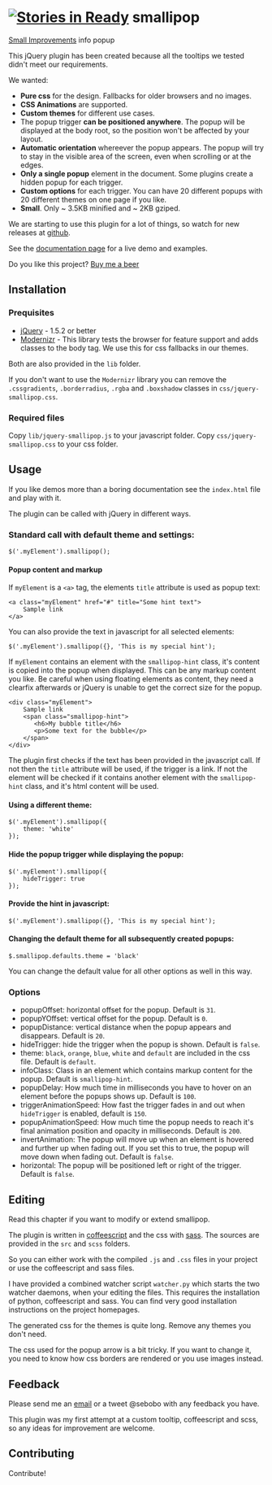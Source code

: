[![Stories in Ready](https://badge.waffle.io/sebobo/jquery.smallipop.png?label=ready&title=Ready)](https://waffle.io/sebobo/jquery.smallipop)
smallipop
=============

[Small Improvements](http://www.small-improvements.com) info popup

This jQuery plugin has been created because all the tooltips we tested didn't meet our requirements.

We wanted:

 * **Pure css** for the design. Fallbacks for older browsers and no images.
 * **CSS Animations** are supported.
 * **Custom themes** for different use cases.
 * The popup trigger **can be positioned anywhere**. The popup will be displayed at the body root, so the position won't be affected by your layout.
 * **Automatic orientation** whereever the popup appears. The popup will try to stay in the visible area of the screen, even when scrolling or at the edges.
 * **Only a single popup** element in the document. Some plugins create a hidden popup for each trigger.
 * **Custom options** for each trigger. You can have 20 different popups with 20 different themes on one page if you like.
 * **Small**. Only ~ 3.5KB minified and ~ 2KB gziped.

We are starting to use this plugin for a lot of things, so watch for new releases at [github](https://github.com/Sebobo/jquery.smallipop).

See the [documentation page](http://sebobo.github.com/jquery.smallipop/) for a live demo and examples.

Do you like this project?
[Buy me a beer](https://www.paypal.com/cgi-bin/webscr?cmd=_s-xclick&hosted_button_id=TSN2TDYNKZHF4)

Installation
------------

### Prequisites

 * [jQuery](http://www.jquery.com) - 1.5.2 or better
 * [Modernizr](http://www.modernizr.com) - This library tests the browser for feature support and adds classes to the body tag. We use this for css fallbacks in our themes.

Both are also provided in the `lib` folder.

If you don't want to use the `Modernizr` library you can remove the `.cssgradients`, `.borderradius`, `.rgba` and `.boxshadow` classes in `css/jquery-smallipop.css`.

### Required files

Copy `lib/jquery-smallipop.js` to your javascript folder.
Copy `css/jquery-smallipop.css` to your css folder.


Usage
-----

If you like demos more than a boring documentation see the `index.html` file and play with it.

The plugin can be called with jQuery in different ways.

### Standard call with default theme and settings:

    $('.myElement').smallipop();

#### Popup content and markup

If `myElement` is a `<a>` tag, the elements `title` attribute is used as popup text:

    <a class="myElement" href="#" title="Some hint text">
        Sample link
    </a>

You can also provide the text in javascript for all selected elements:

    $('.myElement').smallipop({}, 'This is my special hint');

If `myElement` contains an element with the `smallipop-hint` class, it's content is copied into the popup when displayed.
This can be any markup content you like. Be careful when using floating elements as content,
they need a clearfix afterwards or jQuery is unable to get the correct size for the popup.

    <div class="myElement">
        Sample link
        <span class="smallipop-hint">
           <h6>My bubble title</h6>
           <p>Some text for the bubble</p>
        </span>
    </div>

The plugin first checks if the text has been provided in the javascript call.
If not then the `title` attribute will be used, if the trigger is a link.
If not the element will be checked if it contains another element with the `smallipop-hint` class, and it's html content will be used.

#### Using a different theme:

    $('.myElement').smallipop({
        theme: 'white'
    });

#### Hide the popup trigger while displaying the popup:

    $('.myElement').smallipop({
        hideTrigger: true
    });

#### Provide the hint in javascript:

    $('.myElement').smallipop({}, 'This is my special hint');

#### Changing the default theme for all subsequently created popups:

    $.smallipop.defaults.theme = 'black'

You can change the default value for all other options as well in this way.


### Options

 * popupOffset: horizontal offset for the popup. Default is `31`.
 * popupYOffset: vertical offset for the popup. Default is `0`.
 * popupDistance: vertical distance when the popup appears and disappears. Default is `20`.
 * hideTrigger: hide the trigger when the popup is shown. Default is `false`.
 * theme: `black`, `orange`, `blue`, `white` and `default` are included in the css file. Default is `default`.
 * infoClass: Class in an element which contains markup content for the popup. Default is `smallipop-hint`.
 * popupDelay: How much time in milliseconds you have to hover on an element before the popups shows up. Default is `100`.
 * triggerAnimationSpeed: How fast the trigger fades in and out when `hideTrigger` is enabled, default is `150`.
 * popupAnimationSpeed: How much time the popup needs to reach it's final animation position and opacity in milliseconds. Default is `200`.
 * invertAnimation: The popup will move up when an element is hovered and further up when fading out. If you set this to true, the popup will move down when fading out. Default is `false`.
 * horizontal: The popup will be positioned left or right of the trigger. Default is `false`.

Editing
-------

Read this chapter if you want to modify or extend smallipop.

The plugin is written in [coffeescript](http://jashkenas.github.com/coffee-script/) and the css with [sass](http://sass-lang.com/).
The sources are provided in the `src` and `scss` folders.

So you can either work with the compiled `.js` and `.css` files in your project or use the coffeescript and sass files.

I have provided a combined watcher script `watcher.py` which starts the two watcher daemons, when your editing the files.
This requires the installation of python, coffeescript and sass. You can find very good installation instructions on the project homepages.

The generated css for the themes is quite long. Remove any themes you don't need.

The css used for the popup arrow is a bit tricky. If you want to change it, you need to know how css borders are rendered or you use images instead.


Feedback
--------

Please send me an [email](sebastian@helzle.net) or a tweet @sebobo with any feedback you have.

This plugin was my first attempt at a custom tooltip, coffeescript and scss, so any ideas for improvement are welcome.


Contributing
------------

Contribute!

